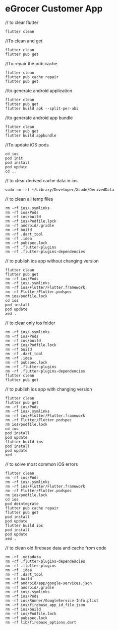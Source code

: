 # eGrocer Customer App

// to clear flutter

```shell
flutter clean
```

//To clean and get

```shell
flutter clean
flutter pub get
```

//To repair the pub cache

```shell
flutter clean
flutter pub cache repair
flutter pub get
```

//to generate android application

```shell
flutter clean
flutter pub get
flutter build apk --split-per-abi
```

//to generate android app bundle

```shell
flutter clean
flutter pub get
flutter build appbundle
```

//To update iOS pods

```shell
cd ios
pod init
pod install
pod update
cd ..
```

// to clear derived cache data in ios

```shell
sudo rm -rf ~/Library/Developer/Xcode/DerivedData
````

// to clean all temp files

```shell
rm -rf ios/.symlinks
rm -rf ios/Pods
rm -rf ios/build
rm -rf ios/Podfile.lock
rm -rf android/.gradle
rm -rf build
rm -rf .dart_tool
rm -rf .idea
rm -rf pubspec.lock
rm -rf .flutter-plugins
rm -rf .flutter-plugins-dependencies
```

// to publish ios app without changing version

```shell
flutter clean
flutter pub get 
rm -rf ios/Pods
rm -rf ios/.symlinks
rm -rf ios/Flutter/Flutter.framework
rm -rf Flutter/Flutter.podspec
rm ios/podfile.lock
cd ios 
pod install 
pod update 
xed .
```

// to clear only ios folder

```shell
rm -rf ios/.symlinks
rm -rf ios/Pods
rm -rf ios/build
rm -rf ios/Podfile.lock
rm -rf build
rm -rf .dart_tool
rm -rf .idea
rm -rf pubspec.lock
rm -rf .flutter-plugins
rm -rf .flutter-plugins-dependencies
flutter clean
flutter pub get
```

// to publish ios app with changing version

```shell
flutter clean
flutter pub get 
rm -rf ios/Pods
rm -rf ios/.symlinks
rm -rf ios/Flutter/Flutter.framework
rm -rf Flutter/Flutter.podspec
rm ios/podfile.lock
cd ios 
pod install 
pod update 
flutter build ios
pod install 
pod update 
xed .
```

// to solve most common iOS errors

```shell
flutter clean
rm -rf ios/Pods
rm -rf ios/.symlinks
rm -rf ios/Flutter/Flutter.framework
rm -rf Flutter/Flutter.podspec
rm ios/podfile.lock
cd ios 
pod deintegrate
flutter pub cache repair
flutter pub get 
pod install 
pod update 
flutter build ios
pod install 
pod update
xed .
```

// to clean old firebase data and cache from code

```shell
rm -rf .metadata
rm -rf .flutter-plugins-dependencies
rm -rf .flutter-plugins
rm -rf .idea
rm -rf .dart_tool
rm -rf build
rm -rf android/app/google-services.json
rm -rf android/.gradle
rm -rf ios/.symlinks
rm -rf ios/Pods
rm -rf ios/Runner/GoogleService-Info.plist
rm -rf ios/firebase_app_id_file.json
rm -rf ios/build
rm -rf ios/Podfile.lock
rm -rf pubspec.lock
rm -rf lib/firebase_options.dart
```